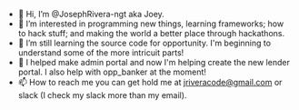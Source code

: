 - 👋 Hi, I’m @JosephRivera-ngt aka Joey.
- 👀 I’m interested in programming new things, learning frameworks; how to hack stuff; and making the world a better place through hackathons. 
- 🌱 I’m still learning the source code for opportunity. I'm beginning to understand some of the more intricuit parts!
- 💞️ I helped make admin portal and now I'm helping create the new lender portal. I also help with opp_banker at the moment!
- 📫 How to reach me you can get hold me at jriveracode@gmail.com or slack (I check my slack more than my email).

<!---
JosephRivera-ngt/JosephRivera-ngt is a ✨ special ✨ repository because its `README.md` (this file) appears on your GitHub profile.
You can click the Preview link to take a look at your changes.
--->
